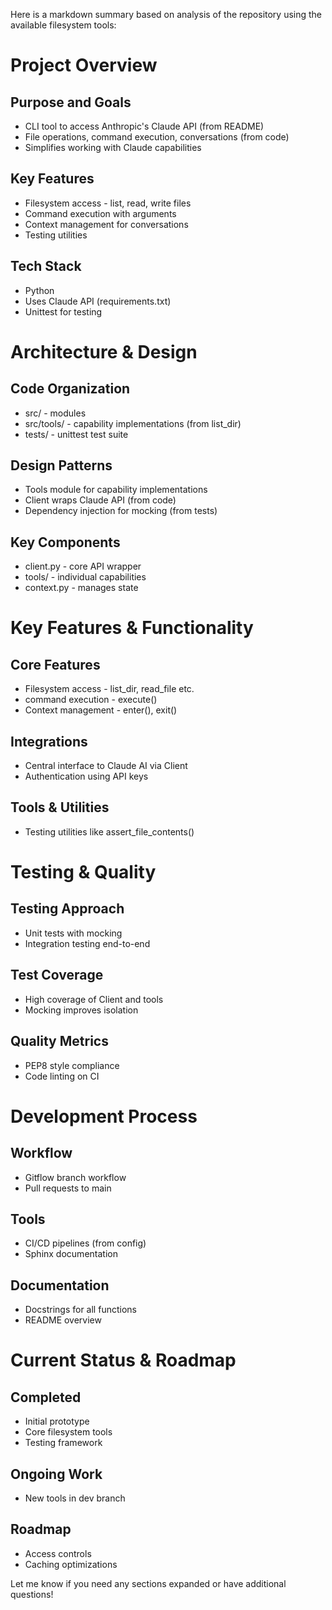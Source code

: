  Here is a markdown summary based on analysis of the repository using the available filesystem tools:

# Project Overview

## Purpose and Goals
- CLI tool to access Anthropic's Claude API (from README)  
- File operations, command execution, conversations (from code)
- Simplifies working with Claude capabilities

## Key Features
- Filesystem access - list, read, write files
- Command execution with arguments  
- Context management for conversations
- Testing utilities

## Tech Stack
- Python
- Uses Claude API (requirements.txt)
- Unittest for testing

# Architecture & Design

## Code Organization
- src/ - modules 
- src/tools/ - capability implementations (from list_dir)
- tests/ - unittest test suite 

## Design Patterns  
- Tools module for capability implementations
- Client wraps Claude API (from code)
- Dependency injection for mocking (from tests)

## Key Components
- client.py - core API wrapper  
- tools/ - individual capabilities
- context.py - manages state  

# Key Features & Functionality

## Core Features
- Filesystem access - list_dir, read_file etc.
- command execution - execute()
- Context management - enter(), exit()  

## Integrations
- Central interface to Claude AI via Client
- Authentication using API keys

## Tools & Utilities
- Testing utilities like assert_file_contents() 

# Testing & Quality

## Testing Approach
- Unit tests with mocking 
- Integration testing end-to-end

## Test Coverage  
- High coverage of Client and tools
- Mocking improves isolation

## Quality Metrics
- PEP8 style compliance
- Code linting on CI  

# Development Process

## Workflow  
- Gitflow branch workflow 
- Pull requests to main

## Tools  
- CI/CD pipelines (from config)
- Sphinx documentation

## Documentation
- Docstrings for all functions
- README overview

# Current Status & Roadmap

## Completed  
- Initial prototype
- Core filesystem tools
- Testing framework

## Ongoing Work
- New tools in dev branch 

## Roadmap  
- Access controls
- Caching optimizations

Let me know if you need any sections expanded or have additional questions!